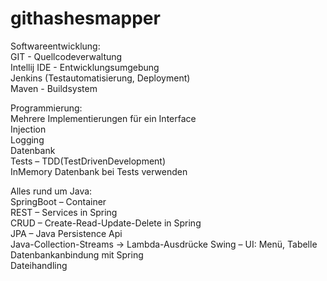 # githashesmapper

Softwareentwicklung:<br>
GIT - Quellcodeverwaltung<br>
Intellij IDE - Entwicklungsumgebung<br>
Jenkins (Testautomatisierung, Deployment)<br>
Maven - Buildsystem<br>

Programmierung:<br>
Mehrere Implementierungen für ein Interface<br>
Injection<br>
Logging<br>
Datenbank<br>
Tests – TDD(TestDrivenDevelopment)<br>
InMemory Datenbank bei Tests verwenden<br>

Alles rund um Java:<br>
SpringBoot – Container<br>
REST – Services in  Spring<br>
CRUD – Create-Read-Update-Delete in Spring<br>
JPA – Java Persistence Api<br>
Java-Collection-Streams -> Lambda-Ausdrücke
Swing – UI: Menü, Tabelle<br>
Datenbankanbindung mit Spring<br>
Dateihandling<br>
